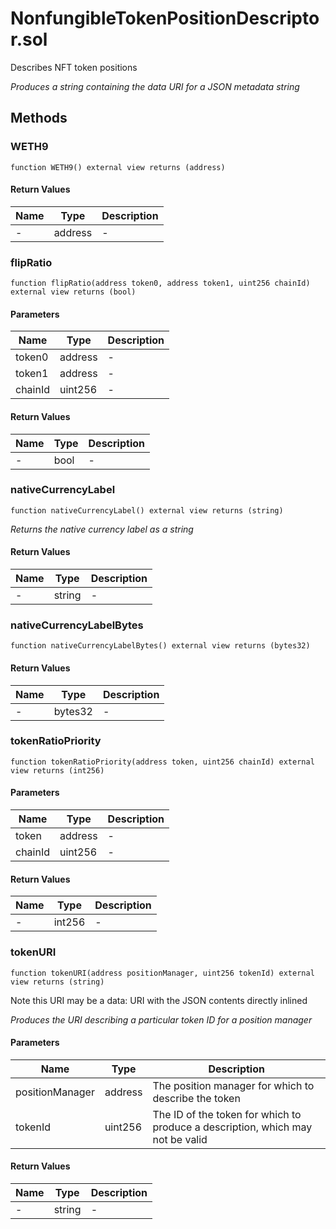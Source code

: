 
# NonfungibleTokenPositionDescriptor.sol

    
Describes NFT token positions

    
*Produces a string containing the data URI for a JSON metadata string*
## Methods
### WETH9
```solidity
function WETH9() external view returns (address)
```

            

            
#### Return Values

| Name | Type | Description |
|---|---|---|
| - | address | - |

### flipRatio
```solidity
function flipRatio(address token0, address token1, uint256 chainId) external view returns (bool)
```

            

            
#### Parameters

| Name | Type | Description |
|---|---|---|
| token0 | address | - |
| token1 | address | - |
| chainId | uint256 | - |

#### Return Values

| Name | Type | Description |
|---|---|---|
| - | bool | - |

### nativeCurrencyLabel
```solidity
function nativeCurrencyLabel() external view returns (string)
```

            

            
*Returns the native currency label as a string*
#### Return Values

| Name | Type | Description |
|---|---|---|
| - | string | - |

### nativeCurrencyLabelBytes
```solidity
function nativeCurrencyLabelBytes() external view returns (bytes32)
```

            

            
#### Return Values

| Name | Type | Description |
|---|---|---|
| - | bytes32 | - |

### tokenRatioPriority
```solidity
function tokenRatioPriority(address token, uint256 chainId) external view returns (int256)
```

            

            
#### Parameters

| Name | Type | Description |
|---|---|---|
| token | address | - |
| chainId | uint256 | - |

#### Return Values

| Name | Type | Description |
|---|---|---|
| - | int256 | - |

### tokenURI
```solidity
function tokenURI(address positionManager, uint256 tokenId) external view returns (string)
```

            
Note this URI may be a data: URI with the JSON contents directly inlined

            
*Produces the URI describing a particular token ID for a position manager*
#### Parameters

| Name | Type | Description |
|---|---|---|
| positionManager | address | The position manager for which to describe the token |
| tokenId | uint256 | The ID of the token for which to produce a description, which may not be valid |

#### Return Values

| Name | Type | Description |
|---|---|---|
| - | string | - |


